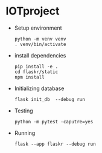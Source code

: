 # IOTproject


<ul>
  <li>Setup environment</li>
  
  ``python -m venv venv`` <br />
  ``. venv/bin/activate``
  <li>install dependencies</li>

  ``pip install -e . `` <br />
  ``cd flaskr/static`` <br />
  ``npm install``
  <li>Initializing database</li>

  ``flask init_db  --debug run``
  <li>Testing</li>
  
``python -m pytest -caputre=yes``
  <li>Running</li>

``flask --app flaskr --debug run``

